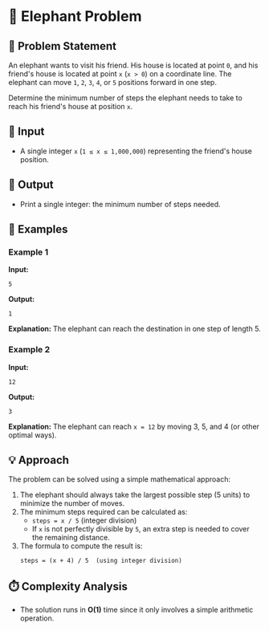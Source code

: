 # 🐘 Elephant Problem

## 📌 Problem Statement
An elephant wants to visit his friend. His house is located at point `0`, and his friend's house is located at point `x` (`x > 0`) on a coordinate line. The elephant can move `1`, `2`, `3`, `4`, or `5` positions forward in one step.

Determine the minimum number of steps the elephant needs to take to reach his friend's house at position `x`.

## 🔢 Input
- A single integer `x` (`1 ≤ x ≤ 1,000,000`) representing the friend's house position.

## 🎯 Output
- Print a single integer: the minimum number of steps needed.

## 📖 Examples
### Example 1
**Input:**
```
5
```
**Output:**
```
1
```
**Explanation:**
The elephant can reach the destination in one step of length 5.

### Example 2
**Input:**
```
12
```
**Output:**
```
3
```
**Explanation:**
The elephant can reach `x = 12` by moving 3, 5, and 4 (or other optimal ways).

## 💡 Approach
The problem can be solved using a simple mathematical approach:
1. The elephant should always take the largest possible step (5 units) to minimize the number of moves.
2. The minimum steps required can be calculated as:
   - `steps = x / 5` (integer division)
   - If `x` is not perfectly divisible by `5`, an extra step is needed to cover the remaining distance.
3. The formula to compute the result is:
   ```
   steps = (x + 4) / 5  (using integer division)
   ```

## ⏱️ Complexity Analysis
- The solution runs in **O(1)** time since it only involves a simple arithmetic operation.